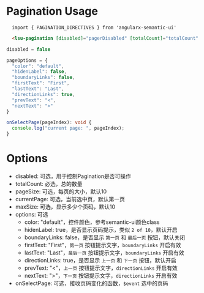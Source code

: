 # Pagination Usage

```typesctript
  import { PAGINATION_DIRECTIVES } from 'angularx-semantic-ui'
```
```html
  <lsu-pagination [disabled]="pagerDisabled" [totalCount]="totalCount" [pageSize]="10" [currentPage]="2" [maxSize]="5" [options]="pageOptions" (onSelectPage)="onSelectPage($event)"></lsu-pagination>
```
```typescript
disabled = false

pageOptions = {
  "color": "default",
  "hidenLabel": false,
  "boundaryLinks": false,
  "firstText": "First",
  "lastText": "Last",
  "directionLinks": true,
  "prevText": "<",
  "nextText": ">"
}

onSelectPage(pageIndex): void {
  console.log("current page: ", pageIndex);
}
```

# Options
- disabled: 可选，用于控制Pagination是否可操作
- totalCount: 必选，总的数量
- pageSize: 可选，每页的大小，默认10
- currentPage: 可选，当前选中页，默认第一页
- maxSize: 可选，显示多少个页码，默认10
- options: 可选
  - color: "default"，控件颜色，参考semantic-ui颜色class
  - hidenLabel: true，是否显示页码提示，类似 `2 of 10`，默认开启
  - boundaryLinks: false，是否显示 `第一页` 和 `最后一页` 按钮，默认关闭
  - firstText: "First"，`第一页` 按钮提示文字，`boundaryLinks` 开启有效
  - lastText: "Last"，`最后一页` 按钮提示文字，`boundaryLinks` 开启有效
  - directionLinks: true，是否显示 `上一页` 和 `下一页` 按钮，默认开启
  - prevText: "<"，`上一页` 按钮提示文字，`directionLinks` 开启有效
  - nextText: ">"，`下一页` 按钮提示文字，`directionLinks` 开启有效
- onSelectPage: 可选，接收页码变化的函数，`$event` 选中的页码  